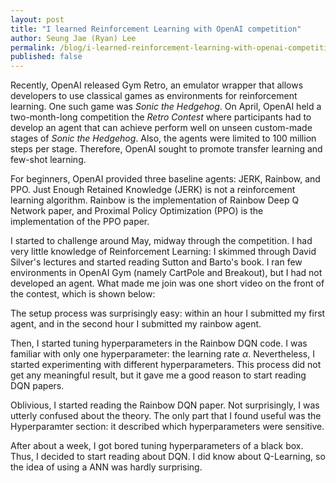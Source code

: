 ```yaml
---
layout: post
title: "I learned Reinforcement Learning with OpenAI competition"
author: Seung Jae (Ryan) Lee
permalink: /blog/i-learned-reinforcement-learning-with-openai-competition
published: false
---
```


Recently, OpenAI released Gym Retro, an emulator wrapper that allows developers to use classical games as environments for reinforcement learning. One such game was *Sonic the Hedgehog*. On April, OpenAI held a two-month-long competition the *Retro Contest* where participants had to develop an agent that can achieve perform well on unseen custom-made stages of *Sonic the Hedgehog*. Also, the agents were limited to 100 million steps per stage. Therefore, OpenAI sought to promote transfer learning and few-shot learning.

For beginners, OpenAI provided three baseline agents: JERK, Rainbow, and PPO. Just Enough Retained Knowledge (JERK) is not a reinforcement learning algorithm. Rainbow is the implementation of Rainbow Deep Q Network paper, and Proximal Policy Optimization (PPO) is the implementation of the PPO paper.

I started to challenge around May, midway through the competition. I had very little knowledge of Reinforcement Learning: I skimmed through David Silver's lectures and started reading Sutton and Barto's book. I ran few environments in OpenAI Gym (namely CartPole and Breakout), but I had not developed an agent. What made me join was one short video on the front of the contest, which is shown below:



The setup process was surprisingly easy: within an hour I submitted my first agent, and in the second hour I submitted my rainbow agent.

Then, I started tuning hyperparameters in the Rainbow DQN code. I was familiar with only one hyperparameter: the learning rate $\alpha$. Nevertheless, I started experimenting with different hyperparameters.  This process did not get any meaningful result, but it gave me a good reason to start reading DQN papers.

Oblivious, I started reading the Rainbow DQN paper. Not surprisingly, I was utterly confused about the theory. The only part that I found useful was the Hyperparamter section: it described which hyperparameters were sensitive.

After about a week, I got bored tuning hyperparameters of a black box. Thus, I decided to start reading about DQN. I did know about Q-Learning, so the idea of using a ANN was hardly surprising. 